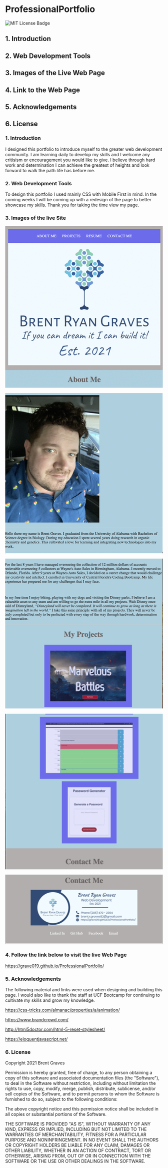 # ProfessionalPortfolio

 ![MIT License Badge](https://img.shields.io/badge/License-MIT-yellow.svg)

## 1. Introduction

## 2. Web Development Tools

## 3. Images of the Live Web Page

## 4. Link to the Web Page

## 5. Acknowledgements

## 6. License

### 1. Introduction

I designed this portfolio to introduce myself to the greater web development community. I am learning daily to develop my skills and I welcome any critisism or encouragement you would like to give. I believe through hard work and determination I can achieve the greatest of heights and look forward to walk the path life has before me.

### 2. Web Development Tools
   
   To design this portfolio I used mainly CSS with Mobile First in mind. In the coming weeks I will be coming up with a redesign of the page to better showcase my skills. Thank you for taking the time view my page.

### 3. Images of the live Site

![image one mobile](assets/images/1.png)

![image two mobile](assets/images/2.png)

![image three mobile](assets/images/3.png)

![image four mobile](assets/images/4.png)

![image five mobile](assets/images/5.png)

### 4. Follow the link below to visit the live Web Page

https://grave019.github.io/ProfessionalPortfolio/

### 5. Acknowledgements

The following material and links were used when designing and building this page. I would also like to thank the staff at UCF Bootcamp for continuing to cultivate my skills and grow my knowledge.

https://css-tricks.com/almanac/properties/a/animation/

https://www.brandcrowd.com/

http://html5doctor.com/html-5-reset-stylesheet/

https://eloquentjavascript.net/

### 6. License

Copyright 2021 Brent Graves

  Permission is hereby granted, free of charge, to any person obtaining a copy of this software and associated documentation files (the "Software"), to deal in the Software without restriction, including without limitation the rights to use, copy, modify, merge, publish, distribute, sublicense, and/or sell copies of the Software, and to permit persons to whom the Software is furnished to do so, subject to the following conditions:
  
  The above copyright notice and this permission notice shall be included in all copies or substantial portions of the Software.
  
  THE SOFTWARE IS PROVIDED "AS IS", WITHOUT WARRANTY OF ANY KIND, EXPRESS OR IMPLIED, INCLUDING BUT NOT LIMITED TO THE WARRANTIES OF MERCHANTABILITY, FITNESS FOR A PARTICULAR PURPOSE AND NONINFRINGEMENT. IN NO EVENT SHALL THE AUTHORS OR COPYRIGHT HOLDERS BE LIABLE FOR ANY CLAIM, DAMAGES OR OTHER LIABILITY, WHETHER IN AN ACTION OF CONTRACT, TORT OR OTHERWISE, ARISING FROM, OUT OF OR IN CONNECTION WITH THE SOFTWARE OR THE USE OR OTHER DEALINGS IN THE SOFTWARE.
